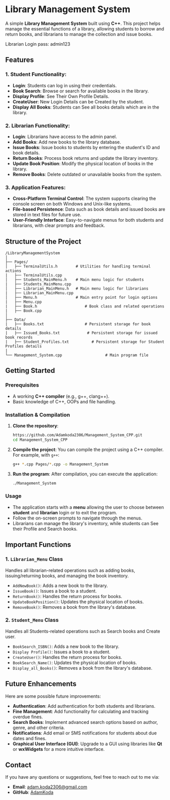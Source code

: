 # Library Management System

A simple **Library Management System** built using **C++**. This project helps manage the essential functions of a library, allowing students to borrow and return books, and librarians to manage the collection and issue books.

Librarian Login pass: admin123

## Features

### 1. Student Functionality:
- **Login**: Students can log in using their credentials.
- **Book Search**: Browse or search for available books in the library.
- **Display Profile**: See Their Own Profile Details.
- **CreateUser**: New Login Details can be Created by the student.
- **Display All Books**: Students can See all books details which are in the library.

### 2. Librarian Functionality:
- **Login**: Librarians have access to the admin panel.
- **Add Books**: Add new books to the library database.
- **Issue Books**: Issue books to students by entering the student's ID and book details.
- **Return Books**: Process book returns and update the library inventory.
- **Update Book Position**: Modify the physical location of books in the library.
- **Remove Books**: Delete outdated or unavailable books from the system.

### 3. Application Features:
- **Cross-Platform Terminal Control**: The system supports clearing the console screen on both Windows and Unix-like systems.
- **File-based Persistence**: Data such as book details and issued books are stored in text files for future use.
- **User-Friendly Interface**: Easy-to-navigate menus for both students and librarians, with clear prompts and feedback.

## Structure of the Project

```
/LibraryManagementSystem
│
├── Pages/
│   ├── TerminalUtils.h        # Utilities for handling terminal actions
|   ├── TerminalUtils.cpp
│   ├── Students_MainMenu.h    # Main menu logic for students
|   ├── Students_MainMenu.cpp
│   ├── Librarian_MainMenu.h   # Main menu logic for librarians
|   ├── Librarian_MainMenu.cpp
│   ├── Menu.h                 # Main entry point for login options
|   ├── Menu.cpp
|   ├── Book.h                     # Book class and related operations
|   ├── Book.cpp
│
├── Data/
|   ├── Books.txt                  # Persistent storage for book details
|   ├── Issued_Books.txt            # Persistent storage for issued book records
|   ├── Student_Profiles.txt          # Persistent storage for Student Profiles details
|
└── Management_System.cpp                   # Main program file
```

## Getting Started

### Prerequisites

- A working **C++ compiler** (e.g., g++, clang++).
- Basic knowledge of C++, OOPs and file handling.

### Installation & Compilation

1. **Clone the repository**:
   ```bash
   https://github.com/Adamkoda2306/Management_System_CPP.git
   cd Management_System_CPP
   ```

2. **Compile the project**:
   You can compile the project using a C++ compiler. For example, with `g++`:
   ```bash
   g++ *.cpp Pages/*.cpp -o Management_System
   ```

3. **Run the program**:
   After compilation, you can execute the application:
   ```bash
   ./Management_System
   ```

### Usage

- The application starts with a **menu** allowing the user to choose between **student** and **librarian** login or to exit the program.
- Follow the on-screen prompts to navigate through the menus.
- Librarians can manage the library's inventory, while students can See their Profile and Search books.

## Important Functions

### 1. `Librarian_Menu` Class
Handles all librarian-related operations such as adding books, issuing/returning books, and managing the book inventory.

- `AddNewBook()`: Adds a new book to the library.
- `IssueBook()`: Issues a book to a student.
- `ReturnBook()`: Handles the return process for books.
- `UpdateBookPosition()`: Updates the physical location of books.
- `RemoveBook()`: Removes a book from the library's database.

### 2. `Student_Menu` Class
Handles all Students-related operations such as Search books and Create user.

- `BookSearch_ISBN()`: Adds a new book to the library.
- `Display Profile()`: Issues a book to a student.
- `CreateUser()`: Handles the return process for books.
- `BookSearch_Name()`: Updates the physical location of books.
- `Display_all_Books()`: Removes a book from the library's database.

## Future Enhancements

Here are some possible future improvements:
- **Authentication**: Add authentication for both students and librarians.
- **Fine Management**: Add functionality for calculating and tracking overdue fines.
- **Search Books**: Implement advanced search options based on author, genre, and other criteria.
- **Notifications**: Add email or SMS notifications for students about due dates and fines.
- **Graphical User Interface (GUI)**: Upgrade to a GUI using libraries like **Qt** or **wxWidgets** for a more intuitive interface.

## Contact

If you have any questions or suggestions, feel free to reach out to me via:
- **Email**: adam.koda2306@gmail.com
- **GitHub**: [AdamKoda](https://github.com/Adamkoda2306)
